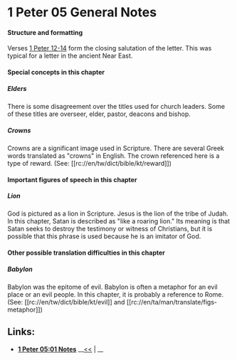 # 1 Peter 05 General Notes #

#### Structure and formatting ####

Verses [1 Peter 12-14](./12.md) form the closing salutation of the letter. This was typical for a letter in the ancient Near East.

#### Special concepts in this chapter ####

##### Elders #####
There is some disagreement over the titles used for church leaders. Some of these titles are overseer, elder, pastor, deacons and bishop.

##### Crowns #####
Crowns are a significant image used in Scripture. There are several Greek words translated as "crowns" in English. The crown referenced here is a type of reward. (See: [[rc://en/tw/dict/bible/kt/reward]])

#### Important figures of speech in this chapter ####

##### Lion #####
God is pictured as a lion in Scripture. Jesus is the lion of the tribe of Judah. In this chapter, Satan is described as "like a roaring lion." Its meaning is that Satan seeks to destroy the testimony or witness of Christians, but it is possible that this phrase is used because he is an imitator of God.

#### Other possible translation difficulties in this chapter ####

##### Babylon #####
Babylon was the epitome of evil. Babylon is often a metaphor for an evil place or an evil people. In this chapter, it is probably a reference to Rome. (See: [[rc://en/tw/dict/bible/kt/evil]] and [[rc://en/ta/man/translate/figs-metaphor]])

## Links: ##

* __[1 Peter 05:01 Notes](./01.md)__
__[<<](../04/intro.md) | __